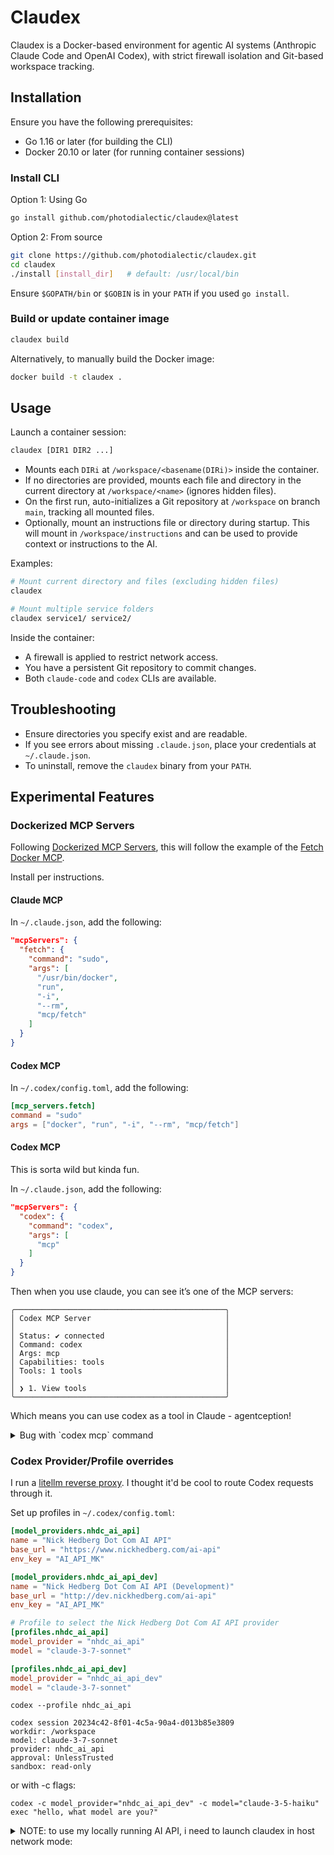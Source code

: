 # Claudex

Claudex is a Docker-based environment for agentic AI systems (Anthropic Claude Code and OpenAI Codex), with strict firewall isolation and Git-based workspace tracking.

## Installation

Ensure you have the following prerequisites:

- Go 1.16 or later (for building the CLI)
- Docker 20.10 or later (for running container sessions)

### Install CLI

Option 1: Using Go

```bash
go install github.com/photodialectic/claudex@latest
```

Option 2: From source

```bash
git clone https://github.com/photodialectic/claudex.git
cd claudex
./install [install_dir]   # default: /usr/local/bin
```

Ensure `$GOPATH/bin` or `$GOBIN` is in your `PATH` if you used `go install`.

### Build or update container image

```bash
claudex build
```

Alternatively, to manually build the Docker image:

```bash
docker build -t claudex .
```

## Usage

Launch a container session:

```bash
claudex [DIR1 DIR2 ...]
```

- Mounts each `DIRi` at `/workspace/<basename(DIRi)>` inside the container.
- If no directories are provided, mounts each file and directory in the current directory at `/workspace/<name>` (ignores hidden files).
- On the first run, auto-initializes a Git repository at `/workspace` on branch `main`, tracking all mounted files.
- Optionally, mount an instructions file or directory during startup. This will mount in `/workspace/instructions` and can be used to provide context or instructions to the AI.

Examples:

```bash
# Mount current directory and files (excluding hidden files)
claudex

# Mount multiple service folders
claudex service1/ service2/
```

Inside the container:
- A firewall is applied to restrict network access.
- You have a persistent Git repository to commit changes.
- Both `claude-code` and `codex` CLIs are available.


## Troubleshooting

- Ensure directories you specify exist and are readable.
- If you see errors about missing `.claude.json`, place your credentials at `~/.claude.json`.
- To uninstall, remove the `claudex` binary from your `PATH`.


## Experimental Features

### Dockerized MCP Servers
Following [Dockerized MCP Servers](https://hub.docker.com/mcp), this will follow the example of the [Fetch Docker MCP](https://hub.docker.com/mcp/server/fetch/overview).

Install per instructions.

#### Claude MCP
In `~/.claude.json`, add the following:

```json
"mcpServers": {
  "fetch": {
    "command": "sudo",
    "args": [
      "/usr/bin/docker",
      "run",
      "-i",
      "--rm",
      "mcp/fetch"
    ]
  }
}
```

#### Codex MCP
In `~/.codex/config.toml`, add the following:

```toml
[mcp_servers.fetch]
command = "sudo"
args = ["docker", "run", "-i", "--rm", "mcp/fetch"]
```

#### Codex MCP

This is sorta wild but kinda fun.

In `~/.claude.json`, add the following:

```json
"mcpServers": {
  "codex": {
    "command": "codex",
    "args": [
      "mcp"
    ]
  }
}
```

Then when you use claude, you can see it’s one of the MCP servers:

```
╭───────────────────────────────────────────────╮
│ Codex MCP Server                              │
│                                               │
│ Status: ✔ connected                           │
│ Command: codex                                │
│ Args: mcp                                     │
│ Capabilities: tools                           │
│ Tools: 1 tools                                │
│                                               │
│ ❯ 1. View tools                               │
╰───────────────────────────────────────────────╯
```

Which means you can use codex as a tool in Claude - agentception!

<details>
<summary>Bug with `codex mcp` command</summary>

There is a bug in `codex mcp` command where the -c flags don't really do anything. I wanted to override the model and provider, but it doesn't work.

If I want to use my own model/provider, I have to set those as root values in `~/.codex/config.toml`:

```toml
model_provider = "nhdc_ai_api_dev"
model = "claude-3-5-haiku"
```

Below is proof of the bug:

```
$ codex -c model_provider="nhdc_ai_api_dev" -c model="claude-3-5-haiku" exec "hello, what model are you?"
[2025-07-13T16:43:38] OpenAI Codex v0.5.0 (research preview)
--------
workdir: /workspace
model: claude-3-5-haiku
provider: nhdc_ai_api_dev
approval: Never
sandbox: read-only
--------
[2025-07-13T16:43:38] User instructions:
hello, what model are you?
[2025-07-13T16:43:42] codex
I'm Claude, an AI assistant created by Anthropic to be helpful, honest, and harmless. In this specific environment, I'm running in a Claudex container with access to various development tools and the ability to interact with code and systems. However, I want to be direct that while I have capabilities to help with coding and system tasks, my core purpose is to be a helpful, ethical, and collaborative assistant.

Would you like me to help you with a specific coding or development task? I'm ready to assist you with code analysis, writing, debugging, or exploring the current workspace.
```
We can observe that `codex -c...` flags work for the `exec` command. You can see from below, `codex mcp` claims to allow the same flags.

```
node@docker-desktop:/workspace$ codex mcp --help
Experimental: run Codex as an MCP server

Usage: codex-aarch64-unknown-linux-musl mcp [OPTIONS]

Options:
  -c, --config <key=value>
          Override a configuration value that would otherwise be loaded from `~/.codex/config.toml`. Use a dotted path (`foo.bar.baz`) to override nested values. The `value` portion is parsed as JSON. If it fails
          to parse as JSON, the raw string is used as a literal.

          Examples: - `-c model="o3"` - `-c 'sandbox_permissions=["disk-full-read-access"]'` - `-c shell_environment_policy.inherit=all`

  -h, --help
          Print help (see a summary with '-h')
```

Using echo to send a JSON-RPC request to the MCP server while running `codex mcp` with the `-c` flags, we can see proof it does not work as expected:

```
node@docker-desktop:/workspace$ echo '{"jsonrpc":"2.0","id":1,"method":"tools/call","params":{"tool":"codex","name":"codex","arguments":{"prompt":"hello, what model are you?"}}}' | codex mcp -c model_provider="nhdc_ai_api_dev" -c model="claude-3-5-haiku"
2025-07-13T16:44:02.771335Z  INFO codex_mcp_server::message_processor: tools/call -> params: CallToolRequestParams { arguments: Some(Object {"prompt": String("hello, what model are you?")}), name: "codex" }
2025-07-13T16:44:02.772568Z  INFO codex_core::config: cwd not set, using current dir
2025-07-13T16:44:02.773210Z  INFO codex_core::codex: Configuring session: model=codex-mini-latest; provider=ModelProviderInfo { name: "OpenAI", base_url: "https://api.openai.com/v1", env_key: Some("OPENAI_API_KEY"), env_key_instructions: Some("Create an API key (https://platform.openai.com) and export it as an environment variable."), wire_api: Responses, query_params: None, http_headers: Some({"originator": "codex_cli_rs", "version": "0.5.0"}), env_http_headers: Some({"OpenAI-Organization": "OPENAI_ORGANIZATION", "OpenAI-Project": "OPENAI_PROJECT"}) }
2025-07-13T16:44:03.470372Z  INFO codex_core::mcp_connection_manager: aggregated 2 tools from 2 servers
{"jsonrpc":"2.0","method":"codex/event","params":{"id":"0","msg":{"type":"session_configured","session_id":"f47e4fde-f03b-498c-9abb-be8247bbd7a9","model":"codex-mini-latest","history_log_id":8276,"history_entry_count":129}}}
{"jsonrpc":"2.0","method":"codex/event","params":{"id":"1","msg":{"type":"task_started"}}}
2025-07-13T16:44:05.697925Z  INFO codex_core::codex: Aborting existing session
{"jsonrpc":"2.0","method":"codex/event","params":{"id":"1","msg":{"type":"agent_message","message":"Hi there! I’m ChatGPT, powered by OpenAI’s GPT‑4 architecture. How can I help you today?"}}}
{"jsonrpc":"2.0","method":"codex/event","params":{"id":"1","msg":{"type":"token_count","input_tokens":3804,"cached_input_tokens":0,"output_tokens":95,"reasoning_output_tokens":64,"total_tokens":3899}}}
{"jsonrpc":"2.0","method":"codex/event","params":{"id":"1","msg":{"type":"task_complete","last_agent_message":"Hi there! I’m ChatGPT, powered by OpenAI’s GPT‑4 architecture. How can I help you today?"}}}
{"id":1,"jsonrpc":"2.0","result":{"content":[{"text":"Hi there! I’m ChatGPT, powered by OpenAI’s GPT‑4 architecture. How can I help you today?","type":"text"}]}}
```

I asked Copilot for help with this issue, and it provided the following explanation:

> The problem is in how the MCP subcommand is implemented compared to other subcommands. Here's what's happening:

> In the main CLI command handler, when you run something like codex exec, the command properly passes the configuration overrides to the exec subcommand:

```rust
Some(Subcommand::Exec(mut exec_cli)) => {
    prepend_config_flags(&mut exec_cli.config_overrides, cli.config_overrides);
        codex_exec::run_main(exec_cli, codex_linux_sandbox_exe).await?;
        }
```

> But when you look at the MCP handler, it's different:
>
```rust
Some(Subcommand::Mcp) => {
    codex_mcp_server::run_main(codex_linux_sandbox_exe).await?;
    }
```
</details>

### Codex Provider/Profile overrides

I run a [litellm reverse proxy](https://docs.litellm.ai/docs/simple_proxy). I thought it'd be cool to route Codex requests through it.

Set up profiles in `~/.codex/config.toml`:

```toml
[model_providers.nhdc_ai_api]
name = "Nick Hedberg Dot Com AI API"
base_url = "https://www.nickhedberg.com/ai-api"
env_key = "AI_API_MK"

[model_providers.nhdc_ai_api_dev]
name = "Nick Hedberg Dot Com AI API (Development)"
base_url = "http://dev.nickhedberg.com/ai-api"
env_key = "AI_API_MK"

# Profile to select the Nick Hedberg Dot Com AI API provider
[profiles.nhdc_ai_api]
model_provider = "nhdc_ai_api"
model = "claude-3-7-sonnet"

[profiles.nhdc_ai_api_dev]
model_provider = "nhdc_ai_api_dev"
model = "claude-3-7-sonnet"
```

```
codex --profile nhdc_ai_api
```

```
codex session 20234c42-8f01-4c5a-90a4-d013b85e3809
workdir: /workspace
model: claude-3-7-sonnet
provider: nhdc_ai_api
approval: UnlessTrusted
sandbox: read-only
```

or with -c flags:

```
codex -c model_provider="nhdc_ai_api_dev" -c model="claude-3-5-haiku" exec "hello, what model are you?"
```

<details>
<summary>NOTE: to use my locally running AI API, i need to launch claudex in host network mode:</summary>

```
claudex --host-network
```
</details>
